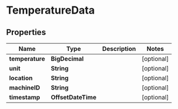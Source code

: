 

# TemperatureData


## Properties

| Name | Type | Description | Notes |
|------------ | ------------- | ------------- | -------------|
|**temperature** | **BigDecimal** |  |  [optional] |
|**unit** | **String** |  |  [optional] |
|**location** | **String** |  |  [optional] |
|**machineID** | **String** |  |  [optional] |
|**timestamp** | **OffsetDateTime** |  |  [optional] |



